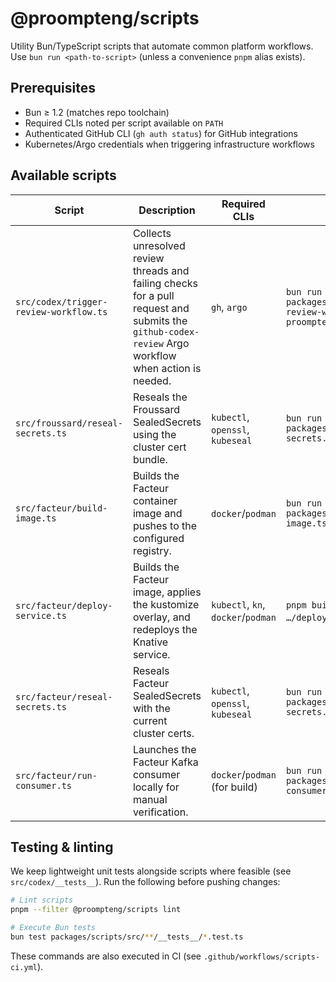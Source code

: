 # @proompteng/scripts

Utility Bun/TypeScript scripts that automate common platform workflows. Use `bun run <path-to-script>` (unless a convenience `pnpm` alias exists).

## Prerequisites

- Bun ≥ 1.2 (matches repo toolchain)
- Required CLIs noted per script available on `PATH`
- Authenticated GitHub CLI (`gh auth status`) for GitHub integrations
- Kubernetes/Argo credentials when triggering infrastructure workflows

## Available scripts

| Script | Description | Required CLIs | Example |
| --- | --- | --- | --- |
| `src/codex/trigger-review-workflow.ts` | Collects unresolved review threads and failing checks for a pull request and submits the `github-codex-review` Argo workflow when action is needed. | `gh`, `argo` | `bun run packages/scripts/src/codex/trigger-review-workflow.ts --pr=1529 --repo proompteng/lab` |
| `src/froussard/reseal-secrets.ts` | Reseals the Froussard SealedSecrets using the cluster cert bundle. | `kubectl`, `openssl`, `kubeseal` | `bun run packages/scripts/src/froussard/reseal-secrets.ts` |
| `src/facteur/build-image.ts` | Builds the Facteur container image and pushes to the configured registry. | `docker`/`podman` | `bun run packages/scripts/src/facteur/build-image.ts` |
| `src/facteur/deploy-service.ts` | Builds the Facteur image, applies the kustomize overlay, and redeploys the Knative service. | `kubectl`, `kn`, `docker`/`podman` | `pnpm build:facteur` (or direct `bun run …/deploy-service.ts`) |
| `src/facteur/reseal-secrets.ts` | Reseals Facteur SealedSecrets with the current cluster certs. | `kubectl`, `openssl`, `kubeseal` | `bun run packages/scripts/src/facteur/reseal-secrets.ts` |
| `src/facteur/run-consumer.ts` | Launches the Facteur Kafka consumer locally for manual verification. | `docker`/`podman` (for build) | `bun run packages/scripts/src/facteur/run-consumer.ts` |

## Testing & linting

We keep lightweight unit tests alongside scripts where feasible (see `src/codex/__tests__`). Run the following before pushing changes:

```bash
# Lint scripts
pnpm --filter @proompteng/scripts lint

# Execute Bun tests
bun test packages/scripts/src/**/__tests__/*.test.ts
```

These commands are also executed in CI (see `.github/workflows/scripts-ci.yml`).
